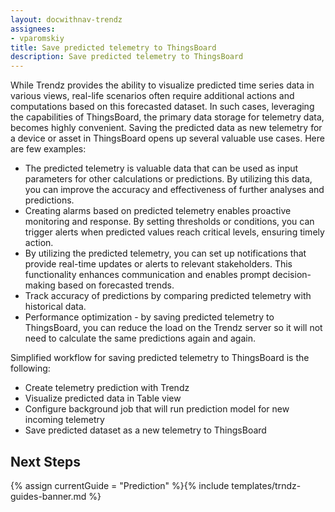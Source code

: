 ```yaml
---
layout: docwithnav-trendz
assignees:
- vparomskiy
title: Save predicted telemetry to ThingsBoard
description: Save predicted telemetry to ThingsBoard
---
```


While Trendz provides the ability to visualize predicted time series data in various views, real-life scenarios often require additional actions and computations based on this forecasted dataset. 
In such cases, leveraging the capabilities of ThingsBoard, the primary data storage for telemetry data, becomes highly convenient. 
Saving the predicted data as new telemetry for a device or asset in ThingsBoard opens up several valuable use cases. Here are few examples:

* The predicted telemetry is valuable data that can be used as input parameters for other calculations or predictions. By utilizing this data, you can improve the accuracy and effectiveness of further analyses and predictions.
* Creating alarms based on predicted telemetry enables proactive monitoring and response. By setting thresholds or conditions, you can trigger alerts when predicted values reach critical levels, ensuring timely action.
* By utilizing the predicted telemetry, you can set up notifications that provide real-time updates or alerts to relevant stakeholders. This functionality enhances communication and enables prompt decision-making based on forecasted trends.
* Track accuracy of predictions by comparing predicted telemetry with historical data.
* Performance optimization - by saving predicted telemetry to ThingsBoard, you can reduce the load on the Trendz server so it will not need to calculate the same predictions again and again.

Simplified workflow for saving predicted telemetry to ThingsBoard is the following:

* Create telemetry prediction with Trendz
* Visualize predicted data in Table view
* Configure background job that will run prediction model for new incoming telemetry
* Save predicted dataset as a new telemetry to ThingsBoard
 
## Next Steps

{% assign currentGuide = "Prediction" %}{% include templates/trndz-guides-banner.md %}
